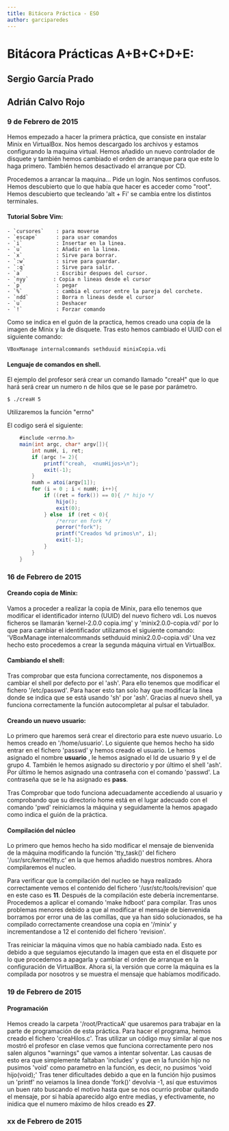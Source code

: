```yaml
---
title: Bitácora Práctica - ESO
author: garciparedes 
---
```


# Bitácora Prácticas A+B+C+D+E: 
## Sergio García Prado
## Adrián Calvo Rojo

### 9 de Febrero de 2015

Hemos empezado a hacer la primera práctica, que consiste en instalar Minix en VirtualBox. Nos hemos descargado los archivos y estamos configurando la maquina virtual. Hemos añadido un nuevo controlador de disquete y también hemos cambiado el orden de arranque para que este lo haga primero. También hemos desactivado el arranque por CD. 
    
Procedemos a arrancar la maquina... Pide un login. Nos sentimos confusos. Hemos descubierto que lo que había que hacer es acceder como "root". Hemos descubierto que tecleando 'alt + Fi' se cambia entre los distintos terminales.
 
#### Tutorial Sobre Vim:
    - `cursores`	: para moverse
    - `escape`	    : para usar comandos
    - `i`  		    : Insertar en la linea.
    - `u`  		    : Añadir en la linea.
    - `x` 		    : Sirve para borrar.
    - `:w` 		    : sirve para guardar.
    - `:q`		    : Sirve para salir.
    - `a` 		    : Escribir despues del cursor.
    - `nyy`        : Copia n lineas desde el cursor
    - `p`           : pegar
    - `%`           : cambia el cursor entre la pareja del corchete.
    - `ndd`         : Borra n lineas desde el cursor
    - `u`           : Deshacer
    - `!`           : Forzar comando
		
Como se indica en el guón de la practica, hemos creado una copia de la imagen de Minix y la de disquete. Tras esto hemos cambiado el UUID con el siguiente comando:

``VBoxManage internalcommands sethduuid minixCopia.vdi``

#### Lenguaje de comandos en shell. 
El ejemplo del profesor será crear un comando llamado "creaH" que lo que hará será crear un  numero n de hilos que se le pase por parámetro.

``$ ./creaH 5``

Utilizaremos la función "errno"

El codigo será el siguiente:

```java
    #include <errno.h>
    main(int argc, char* argv[]){
        int numH, i, ret;
        if (argc != 2){
            printf("creah,  <numHijos>\n");
            exit(-1);
        }
        numh = atoi(argv[1]);
        for (i = 0 ; i < numH; i++){
            if ((ret = fork()) == 0){ /* hijo */
                hijo();
                exit(0);
            } else  if (ret < 0){
                /*error en fork */
                perror("fork");
                printf("Creados %d primos\n", i);
                exit(-1);
            }
        }
    }
```

### 16 de Febrero de 2015

#### Creando copia de Minix:
Vamos a proceder a realizar la copia de Minix, para ello tenemos que modificar el identificador interno (UUID) del nuevo fichero vdi. Los nuevos ficheros se llamarán 'kernel-2.0.0 copia.img' y 'minix2.0.0-copia.vdi' por lo que para cambiar el identificador utilizamos el siguiente comando:
    'VBoxManage internalcommands sethduuid minix2.0.0-copia.vdi'
Una vez hecho esto procedemos a crear la segunda máquina virtual en VirtualBox. 

#### Cambiando el shell:
Tras comprobar que esta funciona correctamente, nos disponemos a cambiar el shell por defecto por el 'ash'. Para ello tenemos que modificar el fichero '/etc/passwd'. Para hacer esto tan solo hay que modificar la linea donde se indica que se está usando 'sh' por 'ash'. Gracias al nuevo shell, ya funciona correctamente la función autocompletar al pulsar el tabulador.

#### Creando un nuevo usuario:
Lo primero que haremos será crear el directorio para este nuevo usuario. Lo hemos creado en '/home/usuario'. Lo siguiente que hemos hecho ha sido entrar en el fichero 'passwd' y hemos creado el usuario. Le hemos asignado el nombre **usuario** , le hemos asignado el Id de usuario 9 y el de grupo 4. También le hemos asignado su directorio y por último el shell 'ash'. Por último le hemos asignado una contraseña con el comando 'passwd'. La contraseña que se le ha asignado es **pass**.

Tras Comprobar que todo funciona adecuadamente accediendo al usuario y comprobando que su directorio home está en el lugar adecuado con el comando 'pwd' reiniciamos la máquina y seguidamente la hemos apagado como indica el guión de la práctica.

#### Compilación del núcleo
Lo primero que hemos hecho ha sido modificar el mensaje de bienvenida de la máquina modificando la función 'tty_task()' del fichero '/usr/src/kernel/tty.c' en la que hemos añadido nuestros nombres. Ahora compilaremos el nucleo.

Para verificar que la compilación del nucleo se haya realizado correctamente vemos el contenido del fichero '/usr/stc/tools/revision' que en este caso es **11**. Después de la compilación este debería incrementarse. Procedemos a aplicar el comando 'make hdboot' para compilar. Tras unos problemas menores debido a que al modificar el mensaje de bienvenida borramos por error una de las comillas, que ya han sido solucionados, se ha compilado correctamente creandose una copia en '/minix' y incrementandose a 12 el contenido del fichero 'revision'.

Tras reiniciar la máquina vimos que no había cambiado nada. Esto es debido a que seguiamos ejecutando la imagen que esta en el disquete por lo que procedemos a apagarla y cambiar el orden de arranque en la configuración de VirtualBox. Ahora si, la versión que corre la máquina es la compilada por nosotros y se muestra el mensaje que habíamos modificado.


### 19 de Febrero de 2015

#### Programación
Hemos creado la carpeta '/root/PracticaA' que usaremos para trabajar en la parte de programación de esta práctica. Para hacer el programa, hemos creado el fichero 'creaHilos.c'. Tras utilizar un código muy similar al que nos mostró el profesor en clase vemos que funciona correctamente pero nos salen algunos "warnings" que vamos a intentar solventar. Las causas de esto era que simplemente faltaban 'includes' y que en la función hijo no pusimos 'void' como parametro en la función, es decir, no pusimos 'void hijo(void);' Tras tener dificultades debido a que en la función hijo pusimos un 'printf' no veiamos la linea donde 'fork()' devolvia -1, así que estuvimos un buen rato buscando el motivo hasta que se nos ocurrio probar quitando el mensaje, por si había aparecido algo entre medias, y efectivamente, no inidica que el numero máximo de hilos creado es **27**.


### xx de Febrero de 2015

